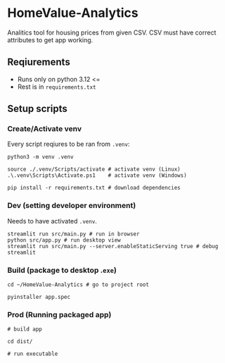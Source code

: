 # HomeValue-Analytics

Analitics tool for housing prices from given CSV. CSV must have correct attributes to get app working.

## Reqiurements

* Runs only on python 3.12 <=
* Rest is in `requirements.txt`

## Setup scripts

### Create/Activate venv

Every script reqiures to be ran from `.venv`:

```shell
python3 -m venv .venv

source ./.venv/Scripts/activate # activate venv (Linux)
.\.venv\Scripts\Activate.ps1    # activate venv (Windows)

pip install -r requirements.txt # download dependencies
```

### Dev (setting developer environment)

Needs to have activated `.venv`.

```shell
streamlit run src/main.py # run in browser
python src/app.py # run desktop view
streamlit run src/main.py --server.enableStaticServing true # debug streamlit
```

### Build (package to desktop .`exe`)

```shell
cd ~/HomeValue-Analytics # go to project root

pyinstaller app.spec
```

### Prod (Running packaged app)

```shell
# build app

cd dist/

# run executable
```
